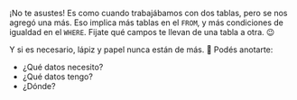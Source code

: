¡No te asustes! Es como cuando trabajábamos con dos tablas, pero se nos agregó una más. Eso implica más tablas en el `FROM`, y más condiciones de igualdad en el `WHERE`. 
Fijate qué campos te llevan de una tabla a otra. :wink:

Y si es necesario, lápiz y papel nunca están de más. :memo: Podés anotarte:

* ¿Qué datos necesito?
* ¿Qué datos tengo?
* ¿Dónde?